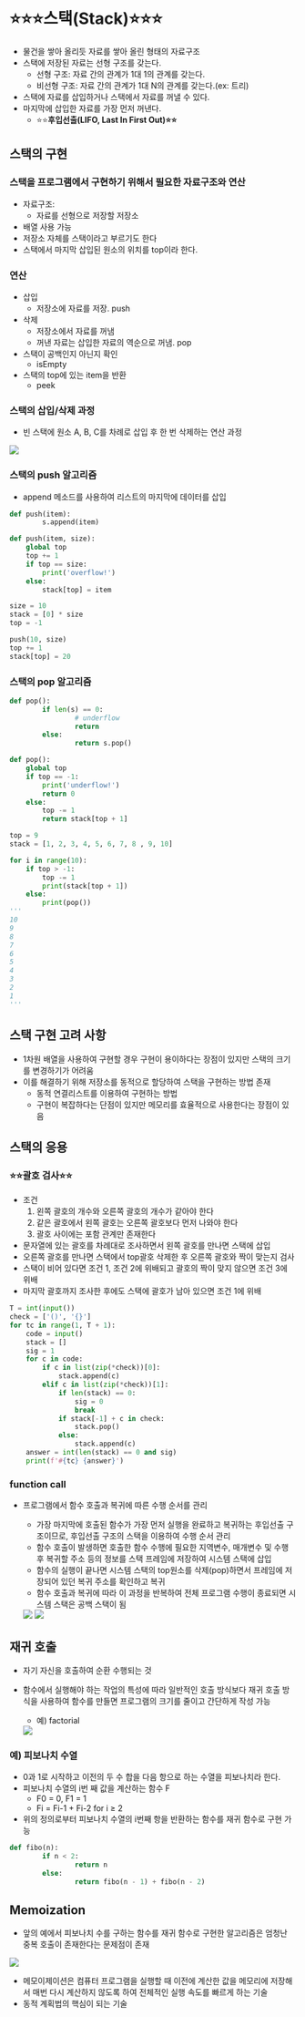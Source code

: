 # ⭐⭐⭐스택(Stack)⭐⭐⭐

- 물건을 쌓아 올리듯 자료를 쌓아 올린 형태의 자료구조
- 스택에 저장된 자료는 선형 구조를 갖는다.
    - 선형 구조: 자료 간의 관계가 1대 1의 관계를 갖는다.
    - 비선형 구조: 자료 간의 관계가 1대 N의 관계를 갖는다.(ex: 트리)
- 스택에 자료를 삽입하거나 스택에서 자료를 꺼낼 수 있다.
- 마지막에 삽입한 자료를 가장 먼저 꺼낸다.
    - ⭐⭐**후입선출(LIFO, Last In First Out)⭐⭐**

## 스택의 구현

### 스택을 프로그램에서 구현하기 위해서 필요한 자료구조와 연산

- 자료구조:
    - 자료를 선형으로 저장할 저장소
- 배열 사용 가능
- 저장소 자체를 스택이라고 부르기도 한다
- 스택에서 마지막 삽입된 원소의 위치를 top이라 한다.

### 연산

- 삽입
    - 저장소에 자료를 저장. push
- 삭제
    - 저장소에서 자료를 꺼냄
    - 꺼낸 자료는 삽입한 자료의 역순으로 꺼냄. pop
- 스택이 공백인지 아닌지 확인
    - isEmpty
- 스택의 top에 있는 item을 반환
    - peek

### 스택의 삽입/삭제 과정

- 빈 스택에 원소 A, B, C를 차례로 삽입 후 한 번 삭제하는 연산 과정

<img src="https://github.com/yuj1818/TIL/assets/95585314/177a368c-5c86-4234-bc6c-b58f023a7c06" />

### 스택의 push 알고리즘

- append 메소드를 사용하여 리스트의 마지막에 데이터를 삽입

```python
def push(item):
		s.append(item)
```

```python
def push(item, size):
    global top
    top += 1
    if top == size:
        print('overflow!')
    else:
        stack[top] = item

size = 10
stack = [0] * size
top = -1

push(10, size)
top += 1
stack[top] = 20
```

### 스택의 pop 알고리즘

```python
def pop():
		if len(s) == 0:
				# underflow
				return
		else:
				return s.pop()
```

```python
def pop():
    global top
    if top == -1:
        print('underflow!')
        return 0
    else:
        top -= 1
        return stack[top + 1]

top = 9
stack = [1, 2, 3, 4, 5, 6, 7, 8 , 9, 10]

for i in range(10):
    if top > -1:
        top -= 1
        print(stack[top + 1])
    else:
        print(pop())
'''
10
9
8
7
6
5
4
3
2
1
'''
```

## 스택 구현 고려 사항

- 1차원 배열을 사용하여 구현할 경우 구현이 용이하다는 장점이 있지만 스택의 크기를 변경하기가 어려움
- 이를 해결하기 위해 저장소를 동적으로 할당하여 스택을 구현하는 방법 존재
    - 동적 연결리스트를 이용하여 구현하는 방법
    - 구현이 복잡하다는 단점이 있지만 메모리를 효율적으로 사용한다는 장점이 있음

## 스택의 응용

### ⭐⭐괄호 검사⭐⭐

- 조건
    1. 왼쪽 괄호의 개수와 오른쪽 괄호의 개수가 같아야 한다
    2. 같은 괄호에서 왼쪽 괄호는 오른쪽 괄호보다 먼저 나와야 한다
    3. 괄호 사이에는 포함 관계만 존재한다
- 문자열에 있는 괄호를 차례대로 조사하면서 왼쪽 괄호를 만나면 스택에 삽입
- 오른쪽 괄호를 만나면 스택에서 top괄호 삭제한 후 오른쪽 괄호와 짝이 맞는지 검사
- 스택이 비어 있다면 조건 1, 조건 2에 위배되고 괄호의 짝이 맞지 않으면 조건 3에 위배
- 마지막 괄호까지 조사한 후에도 스택에 괄호가 남아 있으면 조건 1에 위배

```python
T = int(input())
check = ['()', '{}']
for tc in range(1, T + 1):
    code = input()
    stack = []
    sig = 1
    for c in code:
        if c in list(zip(*check))[0]:
            stack.append(c)
        elif c in list(zip(*check))[1]:
            if len(stack) == 0:
                sig = 0
                break
            if stack[-1] + c in check:
                stack.pop()
            else:
                stack.append(c)
    answer = int(len(stack) == 0 and sig)
    print(f'#{tc} {answer}')
```

### function call

- 프로그램에서 함수 호출과 복귀에 따른 수행 순서를 관리
    - 가장 마지막에 호출된 함수가 가장 먼저 실행을 완료하고 복귀하는 후입선출 구조이므로, 후입선출 구조의 스택을 이용하여 수행 순서 관리
    - 함수 호출이 발생하면 호출한 함수 수행에 필요한 지역변수, 매개변수 및 수행 후 복귀할 주소 등의 정보를 스택 프레임에 저장하여 시스템 스택에 삽입
    - 함수의 실행이 끝나면 시스템 스택의 top원소를 삭제(pop)하면서 프레임에 저장되어 있던 복귀 주소를 확인하고 복귀
    - 함수 호출과 복귀에 따라 이 과정을 반복하여 전체 프로그램 수행이 종료되면 시스템 스택은 공백 스택이 됨
    
    <img src="https://github.com/yuj1818/TIL/assets/95585314/4efa1e71-82c2-4051-9375-a87ae9ff0661" />
    
    <img src="https://github.com/yuj1818/TIL/assets/95585314/ea5b1dfa-9cf8-495d-8424-bbc8b1dec875" />
    

## 재귀 호출

- 자기 자신을 호출하여 순환 수행되는 것
- 함수에서 실행해야 하는 작업의 특성에 따라 일반적인 호출 방식보다 재귀 호출 방식을 사용하여 함수를 만들면 프로그램의 크기를 줄이고 간단하게 작성 가능
    - 예) factorial
    
    <img src="https://github.com/yuj1818/TIL/assets/95585314/eaf309bf-845b-4c03-91b7-b899fd904232" />
    

### 예) 피보나치 수열

- 0과 1로 시작하고 이전의 두 수 합을 다음 항으로 하는 수열을 피보나치라 한다.
- 피보나치 수열의 i번 째 값을 계산하는 함수 F
    - F0 = 0, F1 = 1
    - Fi = Fi-1 + Fi-2 for i ≥ 2
- 위의 정의로부터 피보나치 수열의 i번째 항을 반환하는 함수를 재귀 함수로 구현 가능

```python
def fibo(n):
		if n < 2:
				return n
		else:
				return fibo(n - 1) + fibo(n - 2)
```

## Memoization

- 앞의 예에서 피보나치 수를 구하는 함수를 재귀 함수로 구현한 알고리즘은 엄청난 중복 호출이 존재한다는 문제점이 존재

<img src="https://github.com/yuj1818/TIL/assets/95585314/db60a1ac-b3a5-4107-9600-d981480263b0" />

- 메모이제이션은 컴퓨터 프로그램을 실행할 때 이전에 계산한 값을 메모리에 저장해서 매번 다시 계산하지 않도록 하여 전체적인 실행 속도를 빠르게 하는 기술
- 동적 계획법의 핵심이 되는 기술